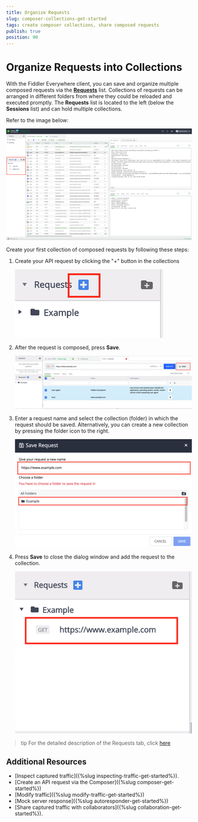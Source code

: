 ```yaml
---
title: Organize Requests
slug: composer-collections-get-started
tags: create composer collections, share composed requests
publish: true
position: 90
---
```


# Organize Requests into Collections

With the Fiddler Everywhere client, you can save and organize multiple composed requests via the [**Requests**](https://docs.telerik.com/fiddler-everywhere/user-guide/requests-list) list. Collections of requests can be arranged in different folders from where they could be reloaded and executed promptly. The **Requests** list is located to the left (below the **Sessions** list) and can hold multiple collections.

Refer to the image below:

![Requests lists](../images/requests/requests-list.png)

Create your first collection of composed requests by following these steps:

1. Create your API request by clicking the "+" button in the collections

    ![Requests lists](../images/requests/requests-create-new.png)

2. After the request is composed, press **Save**. 

    ![Requests lists](../images/requests/requests-save.png)

3. Enter a request name and select the collection (folder) in which the request should be saved. Alternatively, you can create a new collection by pressing the folder icon to the right.

    ![Requests lists](../images/requests/requests-enter-name-and-folder.png)

3. Press **Save** to close the dialog window and add the request to the collection.

    ![Requests lists](../images/requests/requests-created-collection.png)
    
>tip For the detailed description of the Requests tab, click [here](https://docs.telerik.com/fiddler-everywhere/user-guide/requests-list)

## Additional Resources
 
- [Inspect captured traffic]({%slug inspecting-traffic-get-started%}).
- [Create an API request via the Composer]({%slug composer-get-started%})
- [Modify traffic]({%slug modify-traffic-get-started%})
- [Mock server response]({%slug autoresponder-get-started%})
- [Share captured traffic with collaborators]({%slug collaboration-get-started%}).
